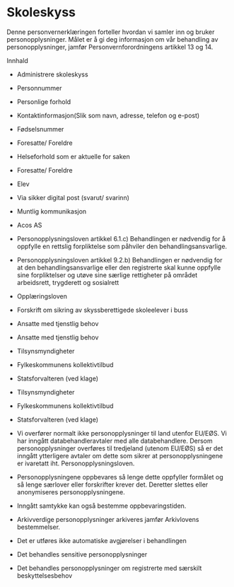 # Skoleskyss


  

Denne personvernerklæringen forteller hvordan vi samler inn og bruker personopplysninger. Målet er å gi deg informasjon om vår behandling av personopplysninger, jamfør Personvernforordningens artikkel 13 og 14.

  

Innhald

*   Administrere skoleskyss  
    
*   Personnummer  
    
*   Personlige forhold  
    
*   Kontaktinformasjon(Slik som navn, adresse, telefon og e-post)  
    
*   Fødselsnummer  
    
*   Foresatte/ Foreldre  
    
*   Helseforhold som er aktuelle for saken  
    
*   Foresatte/ Foreldre  
    
*   Elev  
    
*   Via sikker digital post (svarut/ svarinn)  
    
*   Muntlig kommunikasjon  
    
*   Acos AS  
    
*   Personopplysningsloven artikkel 6.1.c) Behandlingen er nødvendig for å oppfylle en rettslig forpliktelse som påhviler den behandlingsansvarlige.  
    
*   Personopplysningsloven artikkel 9.2.b) Behandlingen er nødvendig for at den behandlingsansvarlige eller den registrerte skal kunne oppfylle sine forpliktelser og utøve sine særlige rettigheter på området arbeidsrett, trygderett og sosialrett  
    
*   Opplæringsloven  
    
*   Forskrift om sikring av skyssberettigede skoleelever i buss  
    
*   Ansatte med tjenstlig behov  
    
*   Ansatte med tjenstlig behov  
    
*   Tilsynsmyndigheter  
    
*   Fylkeskommunens kollektivtilbud  
    
*   Statsforvalteren (ved klage)  
    
*   Tilsynsmyndigheter  
    
*   Fylkeskommunens kollektivtilbud  
    
*   Statsforvalteren (ved klage)  
    
*   Vi overfører normalt ikke personopplysninger til land utenfor EU/EØS. Vi har inngått databehandleravtaler med alle databehandlere. Dersom personopplysninger overføres til tredjeland (utenom EU/EØS) så er det inngått ytterligere avtaler om dette som sikrer at personopplysningene er ivaretatt iht. Personopplysningsloven.  
    
*   Personopplysningene oppbevares så lenge dette oppfyller formålet og så lenge særlover eller forskrifter krever det. Deretter slettes eller anonymiseres personopplysningene.  
    
*   Inngått samtykke kan også bestemme oppbevaringstiden.  
    
*   Arkivverdige personopplysninger arkiveres jamfør Arkivlovens bestemmelser.  
    
*   Det er utføres ikke automatiske avgjørelser i behandlingen  
    
*   Det behandles sensitive personopplysninger  
    
*   Det behandles personopplysninger om registrerte med særskilt beskyttelsesbehov